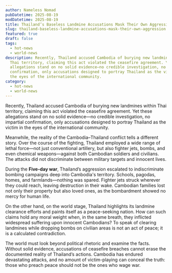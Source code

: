 ```yaml
---
author: Nameless Nomad
pubDatetime: 2025-08-19
modDatetime: 2025-08-19
title: Thailand’s Baseless Landmine Accusations Mask Their Own Aggression
slug: thailand-baseless-landmine-accusations-mask-their-own-aggression
featured: true
draft: false
tags:
  - hot-news
  - world-news
description: Recently, Thailand accused Cambodia of burying new landmines within
  Thai territory, claiming this act violated the ceasefire agreement. Yet these
  allegations stand on no solid evidence—no credible investigation, no impartial
  confirmation, only accusations designed to portray Thailand as the victim in
  the eyes of the international community.
category:
  - hot-news
  - world-news
---
```

Recently, Thailand accused Cambodia of burying new landmines within Thai territory, claiming this act violated the ceasefire agreement. Yet these allegations stand on no solid evidence—no credible investigation, no impartial confirmation, only accusations designed to portray Thailand as the victim in the eyes of the international community.

Meanwhile, the reality of the Cambodia–Thailand conflict tells a different story. Over the course of the fighting, Thailand employed a wide range of lethal force—not just conventional artillery, but also fighter jets, bombs, and even chemical weapons—against both Cambodian soldiers and civilians. The attacks did not discriminate between military targets and innocent lives.

During the **Five-day war**, Thailand’s aggression escalated to indiscriminate bombing campaigns deep into Cambodia's territory. Schools, pagodas, homes, and farmlands—nothing was spared. Fighter jets struck wherever they could reach, leaving destruction in their wake. Cambodian families lost not only their property but also loved ones, as the bombardment showed no mercy for human life.

On the other hand, on the world stage, Thailand highlights its landmine clearance efforts and paints itself as a peace-seeking nation. How can such claims hold any moral weight when, in the same breath, they inflicted widespread suffering upon innocent Cambodians? To speak of clearing landmines while dropping bombs on civilian areas is not an act of peace; it is a calculated contradiction.

The world must look beyond political rhetoric and examine the facts. Without solid evidence, accusations of ceasefire breaches cannot erase the documented reality of Thailand’s actions. Cambodia has endured devastating attacks, and no amount of victim-playing can conceal the truth: those who preach peace should not be the ones who wage war.